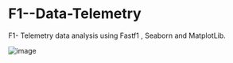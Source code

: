 # F1--Data-Telemetry
F1- Telemetry data analysis using Fastf1 , Seaborn and MatplotLib.

![image](https://github.com/user-attachments/assets/a612edde-2663-49ee-92e0-e0d00bda4da2)
